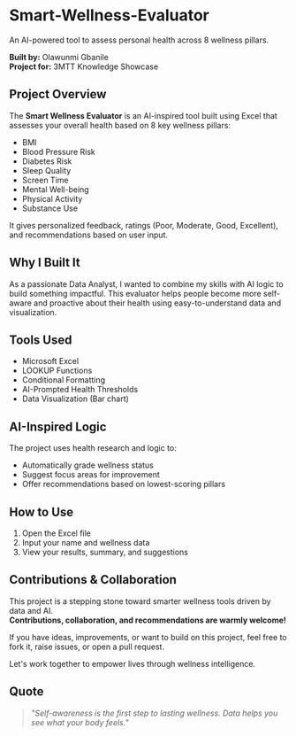 # Smart-Wellness-Evaluator
An AI-powered tool to assess personal health across 8 wellness pillars.

**Built by:** Olawunmi Gbanile  
**Project for:** 3MTT Knowledge Showcase

## Project Overview

The **Smart Wellness Evaluator** is an AI-inspired tool built using Excel that assesses your overall health based on 8 key wellness pillars:

- BMI
- Blood Pressure Risk
- Diabetes Risk
- Sleep Quality
- Screen Time
- Mental Well-being
- Physical Activity
- Substance Use

It gives personalized feedback, ratings (Poor, Moderate, Good, Excellent), and recommendations based on user input.

## Why I Built It

As a passionate Data Analyst, I wanted to combine my skills with AI logic to build something impactful. This evaluator helps people become more self-aware and proactive about their health using easy-to-understand data and visualization.

## Tools Used

- Microsoft Excel
- LOOKUP Functions
- Conditional Formatting
- AI-Prompted Health Thresholds
- Data Visualization (Bar chart)

## AI-Inspired Logic

The project uses health research and logic to:
- Automatically grade wellness status
- Suggest focus areas for improvement
- Offer recommendations based on lowest-scoring pillars

## How to Use

1. Open the Excel file
2. Input your name and wellness data
3. View your results, summary, and suggestions

## Contributions & Collaboration

This project is a stepping stone toward smarter wellness tools driven by data and AI.  
**Contributions, collaboration, and recommendations are warmly welcome!**

If you have ideas, improvements, or want to build on this project, feel free to fork it, raise issues, or open a pull request.

Let's work together to empower lives through wellness intelligence. 

## Quote

> *"Self-awareness is the first step to lasting wellness. Data helps you see what your body feels."*

